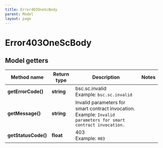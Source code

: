 ```yaml
---
title: Error403OneScBody
parent: Model
layout: page
---
```


# Error403OneScBody

## Model getters

Method name | Return type | Description | Notes
------------ | ------------- | ------------- | -------------
**getErrorCode()** | **string** | bsc.sc.invalid <br>Example: `bsc.sc.invalid` |
**getMessage()** | **string** | Invalid parameters for smart contract invocation. <br>Example: `Invalid parameters for smart contract invocation.` |
**getStatusCode()** | **float** | 403 <br>Example: `403` |

